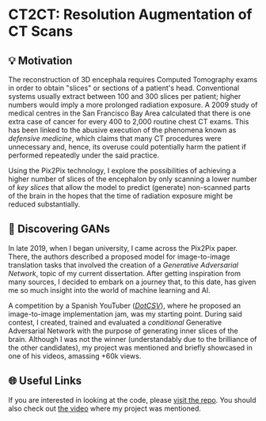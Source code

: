 # CT2CT: Resolution Augmentation of CT Scans

## 💡 Motivation

The reconstruction of 3D encephala requires Computed Tomography exams in order to obtain "slices" or sections of a patient's head. Conventional systems usually extract between 100 and 300 slices per patient; higher numbers would imply a more prolonged radiation exposure. A 2009 study of medical centres in the San Francisco Bay Area calculated that there is one extra case of cancer for every 400 to 2,000 routine chest CT exams. This has been linked to the abusive execution of the phenomena known as *defensive medicine*, which claims that many CT procedures were unnecessary and, hence, its overuse could potentially harm the patient if performed repeatedly under the said practice.

Using the Pix2Pix technology, I explore the possibilities of achieving a higher number of slices of the encephalon by only scanning a lower number of *key slices* that allow the model to predict (generate) non-scanned parts of the brain in the hopes that the time of radiation exposure might be reduced substantially.

## 🌺 Discovering GANs

In late 2019, when I began university, I came across the Pix2Pix paper. There, the authors described a proposed model for image-to-image translation tasks that involved the creation of a *Generative Adversarial Network*, topic of my current dissertation. After getting inspiration from many sources, I decided to embark on a journey that, to this date, has given me so much insight into the world of machine learning and AI.

A competition by a Spanish YouTuber ([*DotCSV*](https://www.youtube.com/c/DotCSV)), where he proposed an image-to-image implementation jam, was my starting point. During said contest, I created, trained and evaluated a *conditional* Generative Adversarial Network with the purpose of generating inner slices of the brain. Although I was not the winner (understandably due to the brilliance of the other candidates), my project was mentioned and briefly showcased in one of his videos, amassing +60k views.

## 🌐 Useful Links

If you are interested in looking at the code, please [visit the repo](https://github.com/sergiorivera50/CT2CT). You should also check out [the video](https://youtu.be/BerOC6n8j9Q?t=1011) where my project was mentioned.
